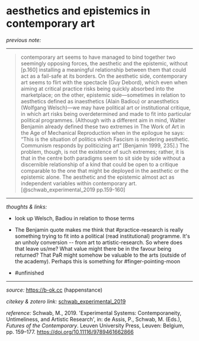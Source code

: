 # aesthetics and epistemics in contemporary art

_previous note:_ 

---

>contemporary art seems to have managed to bind together two seemingly opposing forces, the aesthetic and the epistemic, without [p.160] installing a meaningful relationship between them that could act as a fail-safe at its borders. On the aesthetic side, contemporary art seems to flirt with the spectacle (Guy Debord), which even when aiming at critical practice risks being quickly absorbed into the marketplace; on the other, epistemic side—sometimes in relation to aesthetics defined as inaesthetics (Alain Badiou) or anaesthetics (Wolfgang Welsch)—we may have political art or institutional critique, in which art risks being overdetermined and made to fit into particular political programmes. (Although with a different aim in mind, Walter Benjamin already defined these two extremes in The Work of Art in the Age of Mechanical Reproduction when in the epilogue he says: “This is the situation of politics which Fascism is rendering aesthetic. Communism responds by politicizing art” [Benjamin 1999, 235].) The problem, though, is not the existence of such extremes; rather, it is that in the centre both paradigms seem to sit side by side without a discernible relationship of a kind that could be open to a critique comparable to the one that might be deployed in the aesthetic or the epistemic alone. The aesthetic and the epistemic almost act as independent variables within contemporary art.[@schwab_experimental_2019 pp.159-160]

---

_thoughts & links:_

- look up Welsch, Badiou in relation to those terms
- The Benjamin quote makes me think that #practice-research is really something trying to fit into a political (read institutional) programme. It's an unholy conversion -- from art to artistic-research. So where does that leave us/me? What value might there be in the favour being returned? That PaR might somehow be valuable to the arts (outside of the academy). Perhaps this is something for #finger-pointing-moon 

- #unfinished 

---

_source:_ <https://b-ok.cc> (happenstance)

_citekey & zotero link:_ [schwab_experimental_2019](zotero://select/items/1_QG5KI5DL)

_reference:_ Schwab, M., 2019. 'Experimental Systems: Contemporaneity, Untimeliness, and Artistic Research', in: de Assis, P., Schwab, M. (Eds.), _Futures of the Contemporary_. Leuven University Press, Leuven: Belgium, pp. 159–177. <https://doi.org/10.11116/9789461662866>


